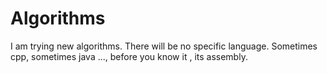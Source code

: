 # Algorithms
I am trying new algorithms. There will be no specific language. Sometimes cpp, sometimes java ..., before you know it , its assembly.
